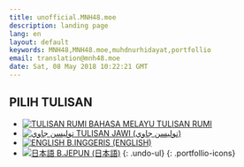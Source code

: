 ```yaml
---
title: unofficial.MNH48.moe
description: landing page
lang: en
layout: default
keywords: MNH48,MNH48.moe,muhdnurhidayat,portfollio
email: translation@mnh48.moe
date: Sat, 08 May 2018 10:22:21 GMT
---
```


## PILIH TULISAN
- [![TULISAN RUMI](/img/index/rumi.png "Tulisan Rumi") <span>BAHASA MELAYU TULISAN RUMI</span>](/index.ms.html "Malay language (Latin Script)")
- [![توليسن جاوي](/img/index/jawi.png "Tulisan Jawi") <span>TULISAN JAWI (توليسن جاوي)</span>](/index.jawi.html "Malay language (Arabic Script)")
- [![ENGLISH](/img/index/en.png "Bahasa Inggeris") <span>B.INGGERIS (ENGLISH)</span>](/index.en.html "English language")
- [![日本語](/img/index/ja.png "Bahasa Jepun") <span lang="ja">B.JEPUN (日本語)</span>](/index.ja.html "Japanese language")
{: .undo-ul}
{: .portfollio-icons}
